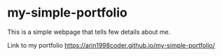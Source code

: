# my-simple-portfolio
This is a simple webpage that tells few details about me. 

Link to my portfolio https://arin1998coder.github.io/my-simple-portfolio/
